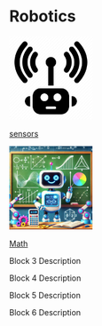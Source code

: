 # Robotics

<div class="grid-container">
    <div class="grid-item">
        <a href="sensors">
                <img src="images/sensors.png"  width="150" height="150">
                <p>sensors</p></a>
    </div>
    <div class="grid-item">
        <a href="math">
                <img src="images/robotics_math.png"  width="150" height="150">
                <p>Math</p>
            </a>
    </div>
    <div class="grid-item">
        <p>Block 3 Description</p>
    </div>
    <div class="grid-item">
        <p>Block 4 Description</p>
    </div>
    <div class="grid-item">
        <p>Block 5 Description</p>
    </div>
    <div class="grid-item">
        <p>Block 6 Description</p>
    </div>
</div>